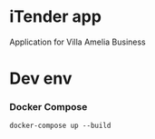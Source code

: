 # iTender app
Application for Villa Amelia Business


# Dev env

### Docker Compose
`docker-compose up --build`
